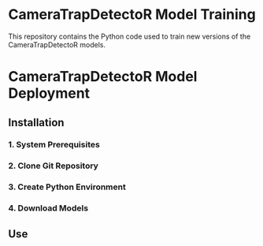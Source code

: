 # CameraTrapDetectoR Model Training

This repository contains the Python code used to train new versions of the CameraTrapDetectoR models. 
# CameraTrapDetectoR Model Deployment

## Installation

### 1. System Prerequisites

### 2. Clone Git Repository

### 3. Create Python Environment

### 4. Download Models

## Use


